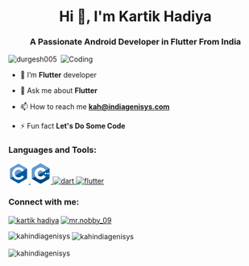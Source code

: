 <h1 align="center">Hi 👋, I'm Kartik Hadiya</h1>
<h3 align="center">A Passionate Android Developer in Flutter From India</h3>
<img align="right" alt="Coding" width="400" src="https://cdn.dribbble.com/users/1162077/screenshots/3848914/programmer.gif">

<p align="left"> <img src="https://komarev.com/ghpvc/?username=durgesh005&label=Profile%20views&color=0e75b6&style=flat" alt="durgesh005" /> </p>

- 🌱 I’m   **Flutter** developer

- 💬 Ask me about **Flutter**

- 📫 How to reach me **kah@indiagenisys.com**

- ⚡ Fun fact **Let's Do Some Code**


<p align="left">
</p>


   <h3 align="left">Languages and Tools:</h3>
<p align="left"> <a href="https://www.cprogramming.com/" target="_blank" rel="noreferrer"> <img src="https://raw.githubusercontent.com/devicons/devicon/master/icons/c/c-original.svg" alt="c" width="40" height="40"/> </a> <a href="https://www.w3schools.com/cpp/" target="_blank" rel="noreferrer"> <img src="https://raw.githubusercontent.com/devicons/devicon/master/icons/cplusplus/cplusplus-original.svg" alt="cplusplus" width="40" height="40"/> </a> <a href="https://dart.dev" target="_blank" rel="noreferrer"> <img src="https://www.vectorlogo.zone/logos/dartlang/dartlang-icon.svg" alt="dart" width="40" height="40"/> </a> <a href="https://flutter.dev" target="_blank" rel="noreferrer"> <img src="https://www.vectorlogo.zone/logos/flutterio/flutterio-icon.svg" alt="flutter" width="40" height="40"/> </a> </p>

<h3 align="left">Connect with me:</h3>
<p align="left">
<a href="https://in.linkedin.com/in/kartik-hadiya-84a408233" target="blank"><img align="center" src="https://raw.githubusercontent.com/rahuldkjain/github-profile-readme-generator/master/src/images/icons/Social/linked-in-alt.svg" alt="kartik hadiya" height="30" width="40" /></a>
<a href="https://instagram.com/mr.kartus_282" target="blank"><img align="center" src="https://raw.githubusercontent.com/rahuldkjain/github-profile-readme-generator/master/src/images/icons/Social/instagram.svg" alt="mr.nobby_09" height="30" width="40" /></a>
</p>


 
<p><img align="left" src="https://github-readme-stats.vercel.app/api/top-langs?username=kahindiagenisys&show_icons=true&locale=en&layout=compact" alt="kahindiagenisys" /></p>

<p>&nbsp;<img align="center" src="https://github-readme-stats.vercel.app/api?username=kahindiagenisys&show_icons=true&locale=en" alt="kahindiagenisys" /></p>

<p><img align="center" src="https://github-readme-streak-stats.herokuapp.com/?user=kahindiagenisys&" alt="kahindiagenisys" /></p>
  
